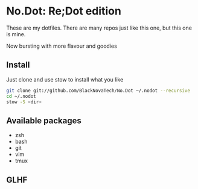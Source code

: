 # No.Dot: Re;Dot edition

These are my dotfiles.
There are many repos just like this one, but this one is mine.

Now bursting with more flavour and goodies

## Install

Just clone and use stow to install what you like
```sh
git clone git://github.com/BlackNovaTech/No.Dot ~/.nodot --recursive
cd ~/.nodot
stow -S <dir>
```

## Available packages
- zsh
- bash
- git
- vim
- tmux

## GLHF
